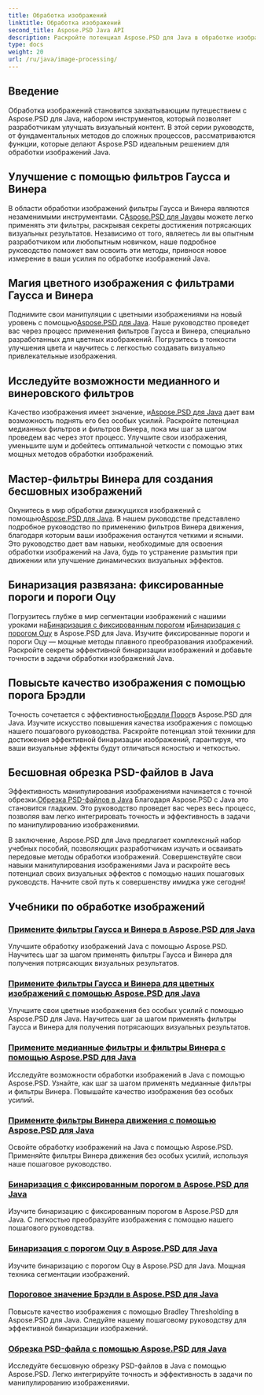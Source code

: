 ```yaml
---
title: Обработка изображений
linktitle: Обработка изображений
second_title: Aspose.PSD Java API
description: Раскройте потенциал Aspose.PSD для Java в обработке изображений. Научитесь шаг за шагом применять фильтры Гаусса, Винера, Медианы и Винера движения.
type: docs
weight: 20
url: /ru/java/image-processing/
---
```

## Введение

Обработка изображений становится захватывающим путешествием с Aspose.PSD для Java, набором инструментов, который позволяет разработчикам улучшать визуальный контент. В этой серии руководств, от фундаментальных методов до сложных процессов, рассматриваются функции, которые делают Aspose.PSD идеальным решением для обработки изображений Java.

## Улучшение с помощью фильтров Гаусса и Винера

 В области обработки изображений фильтры Гаусса и Винера являются незаменимыми инструментами. С[Aspose.PSD для Java](./apply-gaussian-wiener-filters/)вы можете легко применять эти фильтры, раскрывая секреты достижения потрясающих визуальных результатов. Независимо от того, являетесь ли вы опытным разработчиком или любопытным новичком, наше подробное руководство поможет вам освоить эти методы, привнося новое измерение в ваши усилия по обработке изображений Java.

## Магия цветного изображения с фильтрами Гаусса и Винера

 Поднимите свои манипуляции с цветными изображениями на новый уровень с помощью[Aspose.PSD для Java](./apply-gaussian-wiener-filters-color-image/). Наше руководство проведет вас через процесс применения фильтров Гаусса и Винера, специально разработанных для цветных изображений. Погрузитесь в тонкости улучшения цвета и научитесь с легкостью создавать визуально привлекательные изображения.

## Исследуйте возможности медианного и винеровского фильтров

 Качество изображения имеет значение, и[Aspose.PSD для Java](./apply-median-wiener-filters/) дает вам возможность поднять его без особых усилий. Раскройте потенциал медианных фильтров и фильтров Винера, пока мы шаг за шагом проведем вас через этот процесс. Улучшите свои изображения, уменьшите шум и добейтесь оптимальной четкости с помощью этих мощных методов обработки изображений.

## Мастер-фильтры Винера для создания бесшовных изображений

 Окунитесь в мир обработки движущихся изображений с помощью[Aspose.PSD для Java](./apply-motion-wiener-filters/). В нашем руководстве представлено подробное руководство по применению фильтров Винера движения, благодаря которым ваши изображения останутся четкими и ясными. Это руководство дает вам навыки, необходимые для освоения обработки изображений на Java, будь то устранение размытия при движении или улучшение динамических визуальных эффектов.

## Бинаризация развязана: фиксированные пороги и пороги Оцу

 Погрузитесь глубже в мир сегментации изображений с нашими уроками на[Бинаризация с фиксированным порогом](./binarization-fixed-threshold/) и[Бинаризация с порогом Оцу](./binarization-otsu-threshold/) в Aspose.PSD для Java. Изучите фиксированные пороги и пороги Оцу — мощные методы плавного преобразования изображений. Раскройте секреты эффективной бинаризации изображений и добавьте точности в задачи обработки изображений Java.

## Повысьте качество изображения с помощью порога Брэдли

 Точность сочетается с эффективностью[Брэдли Порог](./bradley-thresholding/)в Aspose.PSD для Java. Изучите искусство повышения качества изображения с помощью нашего пошагового руководства. Раскройте потенциал этой техники для достижения эффективной бинаризации изображений, гарантируя, что ваши визуальные эффекты будут отличаться ясностью и четкостью.

## Бесшовная обрезка PSD-файлов в Java

 Эффективность манипулирования изображениями начинается с точной обрезки.[Обрезка PSD-файлов в Java](./crop-psd-file/) Благодаря Aspose.PSD с Java это становится гладким. Это руководство проведет вас через весь процесс, позволяя вам легко интегрировать точность и эффективность в задачи по манипулированию изображениями.

В заключение, Aspose.PSD для Java предлагает комплексный набор учебных пособий, позволяющих разработчикам изучать и осваивать передовые методы обработки изображений. Совершенствуйте свои навыки манипулирования изображениями Java и раскройте весь потенциал своих визуальных эффектов с помощью наших пошаговых руководств. Начните свой путь к совершенству имиджа уже сегодня!
## Учебники по обработке изображений
### [Примените фильтры Гаусса и Винера в Aspose.PSD для Java](./apply-gaussian-wiener-filters/)
Улучшите обработку изображений Java с помощью Aspose.PSD. Научитесь шаг за шагом применять фильтры Гаусса и Винера для получения потрясающих визуальных результатов.
### [Примените фильтры Гаусса и Винера для цветных изображений с помощью Aspose.PSD для Java](./apply-gaussian-wiener-filters-color-image/)
Улучшите свои цветные изображения без особых усилий с помощью Aspose.PSD для Java. Научитесь шаг за шагом применять фильтры Гаусса и Винера для получения потрясающих визуальных результатов.
### [Примените медианные фильтры и фильтры Винера с помощью Aspose.PSD для Java](./apply-median-wiener-filters/)
Исследуйте возможности обработки изображений в Java с помощью Aspose.PSD. Узнайте, как шаг за шагом применять медианные фильтры и фильтры Винера. Повышайте качество изображения без особых усилий.
### [Примените фильтры Винера движения с помощью Aspose.PSD для Java](./apply-motion-wiener-filters/)
Освойте обработку изображений на Java с помощью Aspose.PSD. Применяйте фильтры Винера движения без особых усилий, используя наше пошаговое руководство.
### [Бинаризация с фиксированным порогом в Aspose.PSD для Java](./binarization-fixed-threshold/)
Изучите бинаризацию с фиксированным порогом в Aspose.PSD для Java. С легкостью преобразуйте изображения с помощью нашего пошагового руководства.
### [Бинаризация с порогом Оцу в Aspose.PSD для Java](./binarization-otsu-threshold/)
Изучите бинаризацию с порогом Оцу в Aspose.PSD для Java. Мощная техника сегментации изображений.
### [Пороговое значение Брэдли в Aspose.PSD для Java](./bradley-thresholding/)
Повысьте качество изображения с помощью Bradley Thresholding в Aspose.PSD для Java. Следуйте нашему пошаговому руководству для эффективной бинаризации изображений.
### [Обрезка PSD-файла с помощью Aspose.PSD для Java](./crop-psd-file/)
Исследуйте бесшовную обрезку PSD-файлов в Java с помощью Aspose.PSD. Легко интегрируйте точность и эффективность в задачи по манипулированию изображениями.